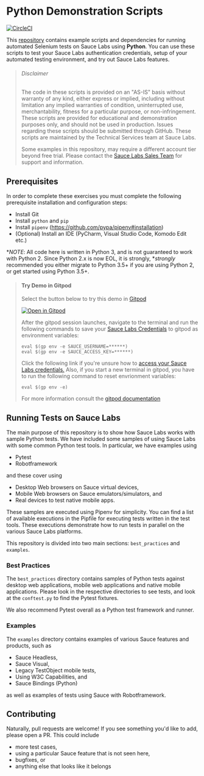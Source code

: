 # Python Demonstration Scripts
[![CircleCI](https://circleci.com/gh/saucelabs-training/demo-python.svg?style=svg)](https://circleci.com/gh/saucelabs-training/demo-python)

This [repository](https://github.com/saucelabs-training/demo-python) contains example scripts and dependencies for running automated Selenium tests on Sauce Labs using **Python**. You can use these scripts to test your Sauce Labs authentication credentials, setup of your automated testing environment, and try out Sauce Labs features.

> ###### Disclaimer
>
> The code in these scripts is provided on an "AS-IS" basis without warranty of any kind, either express or implied, including without limitation any implied warranties of condition, uninterrupted use, merchantability, fitness for a particular purpose, or non-infringement. These scripts are provided for educational and demonstration purposes only, and should not be used in production. Issues regarding these scripts should be submitted through GitHub. These scripts are maintained by the Technical Services team at Sauce Labs.
>
> Some examples in this repository, may require a different account tier beyond free trial. Please contact the [Sauce Labs Sales Team](https://saucelabs.com/contact) for support and information.

## Prerequisites

In order to complete these exercises you must complete the following prerequisite installation and configuration steps:

* Install Git
* Install `python` and `pip`
* Install `pipenv` (https://github.com/pypa/pipenv#installation)
* (Optional) Install an IDE (PyCharm, Visual Studio Code, Komodo Edit etc.)

**NOTE*: All code here is written in Python 3, and is not guaranteed to work with Python 2. Since Python 2.x is now EOL, it is strongly, **strongly* recommended you either migrate to Python 3.5+ if you are using Python 2, or get started using Python 3.5+. 

>   #### Try Demo in Gitpod
>   Select the button below to try this demo in [Gitpod](https://www.gitpod.io/)
>
>  [![Open in Gitpod](open-in-gitpod.png)](https://gitpod.io/#https://github.com/saucelabs-training/demo-python)
>
>   After the gitpod session launches, navigate to the terminal and run the following commands to save your [Sauce Labs Credentials](https://app.saucelabs.com/user-settings) to gitpod as environment variables:
>   ```
>   eval $(gp env -e SAUCE_USERNAME=******)
>   eval $(gp env -e SAUCE_ACCESS_KEY=******)
>   ```
>   Click the following link if you're unsure how to [access your Sauce Labs credentials.](https://wiki.saucelabs.com/display/DOCS/Best+Practice%3A+Use+Environment+Variables+for+Authentication+Credentials)
>   Also, if you start a new terminal in gitpod, you have to run the following command to reset envrionment variables:
>   ```
>   eval $(gp env -e)
>   ```
>  
>   For more information consult the [gitpod documentation](https://www.gitpod.io/docs/47_environment_variables/)

## Running Tests on Sauce Labs

The main purpose of this repository is to show how Sauce Labs works with sample Python tests. We have included some samples of using Sauce Labs with some common Python test tools. In particular, we have examples using

- Pytest
- Robotframework

and these cover using

- Desktop Web browsers on Sauce virtual devices,
- Mobile Web browsers on Sauce emulators/simulators, and
- Real devices to test native mobile apps.

These samples are executed using Pipenv for simplicity. You can find a list of available executions in the Pipfile for executing tests written in the test tools. These executions demonstrate how to run tests in parallel on the various Sauce Labs platforms.

This repository is divided into two main sections: `best_practices` and `examples`. 

### Best Practices

The `best_practices` directory contains samples of Python tests against desktop web applications, mobile web applications and native mobile applications. Please look in the respective directories to see tests, and look at the `conftest.py` to find the Pytest fixtures. 

We also recommend Pytest overall as a Python test framework and runner.

### Examples

The `examples` directory contains examples of various Sauce features and products, such as 

- Sauce Headless, 
- Sauce Visual,
- Legacy TestObject mobile tests,
- Using W3C Capabilities, and
- Sauce Bindings (Python)

as well as examples of tests using Sauce with Robotframework.

## Contributing

Naturally, pull requests are welcome! If you see something you'd like to add, please open a PR. This could include

- more test cases,
- using a particular Sauce feature that is not seen here,
- bugfixes, or
- anything else that looks like it belongs